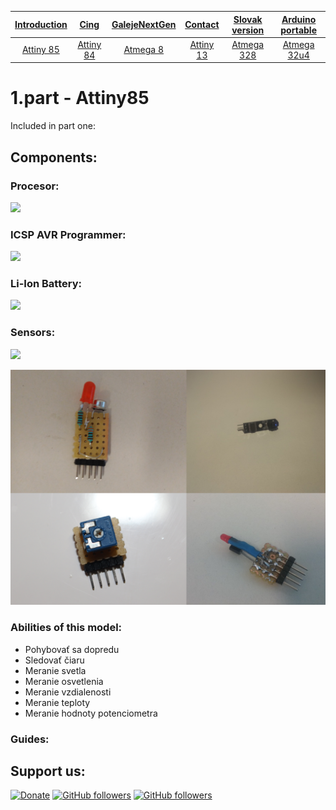 | [**Introduction**](README-en.md) |[**Cing**](README-cing.md)  |[**GalejeNextGen**](README-GNG.md)|[**Contact**](README-contact.md)|[**Slovak version**](README.md)|[**Arduino portable**](https://drive.google.com/file/d/0B4RmGq_2LqvyWHNMNzY1T0phVmM/view?usp=sharing)|
|:---:|:---:|:---:|:---:|:---:|:---:|
|[Attiny 85](README-Attiny85-en.md)|[Attiny 84](README-Attiny84-en.md)|[Atmega 8](README-Atmega8-en.md)|[Attiny 13](README-Attiny13-en.md)|[Atmega 328](README-Atmega328-en.md)|[Atmega 32u4](README-Atmega32u4-en.md)|

# 1.part - Attiny85
Included in part one:

## Components:

### Procesor:
<a href="https://github.com/Galeje/Cing/blob/master/Fotografie%20(Photos)/Kni%C5%BEn%C3%A9%20fotky%20(Book%20photos)/IMG_6864.JPG"><img src="Fotografie%20(Photos)/Knižné%20fotky%20(Book%20photos)/IMG_6864.JPG" ></a>

### ICSP AVR Programmer:
<a href="https://github.com/Galeje/Cing/blob/master/Fotografie%20(Photos)/Kni%C5%BEn%C3%A9%20fotky%20(Book%20photos)/IMG_6868.JPG"><img src="Fotografie%20(Photos)/Knižné%20fotky%20(Book%20photos)/IMG_6868.JPG"></a>

### Li-Ion Battery:
<a href="https://github.com/Galeje/Cing/blob/master/Fotografie%20(Photos)/Komponenty%20(Components)/18650%20Bat%C3%A9ria%20(Battery).jpg"><img src="Fotografie%20(Photos)/Komponenty%20(Components)/18650%20Batéria%20(Battery).jpg"></a>

### Sensors:
<a href="https://github.com/Galeje/Cing/blob/master/Fotografie%20(Photos)/Kni%C5%BEn%C3%A9%20fotky%20(Book%20photos)/IMG_6858.JPG"><img src="Fotografie%20(Photos)/Knižné%20fotky%20(Book%20photos)/IMG_6858.JPG"></a>

<a href="https://github.com/Galeje/Cing/blob/master/Fotografie%20(Photos)/Komponenty%20(Components)/Cing-Senzory.png"><img src="Fotografie%20(Photos)/Komponenty%20(Components)/Cing-Senzory.png"></a>


### Abilities of this model:
 - Pohybovať sa dopredu
 - Sledovať čiaru
 - Meranie svetla
 - Meranie osvetlenia
 - Meranie vzdialenosti
 - Meranie teploty
 - Meranie hodnoty potenciometra

### Guides:




## Support us:
[![Donate](https://img.shields.io/badge/paypal-donate-yellow.svg)](https://www.paypal.me/StanislavJochman)
[![GitHub followers](https://img.shields.io/github/followers/espadrine.svg?style=social&label=Follow)](https://github.com/StanislavJochman/ATTEMP)
[![GitHub followers](https://img.shields.io/github/followers/espadrine.svg?style=social&label=Follow)](https://github.com/Galeje/Cing)
